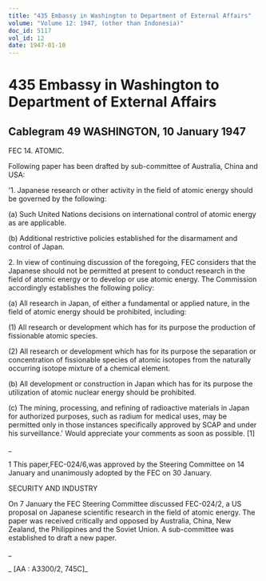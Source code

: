 ```yaml
---
title: "435 Embassy in Washington to Department of External Affairs"
volume: "Volume 12: 1947, (other than Indonesia)"
doc_id: 5117
vol_id: 12
date: 1947-01-10
---
```


# 435 Embassy in Washington to Department of External Affairs

## Cablegram 49 WASHINGTON, 10 January 1947

FEC 14. ATOMIC.

Following paper has been drafted by sub-committee of Australia, China and USA:

'1. Japanese research or other activity in the field of atomic energy should be governed by the following:

(a) Such United Nations decisions on international control of atomic energy as are applicable.

(b) Additional restrictive policies established for the disarmament and control of Japan.

2\. In view of continuing discussion of the foregoing, FEC considers that the Japanese should not be permitted at present to conduct research in the field of atomic energy or to develop or use atomic energy. The Commission accordingly establishes the following policy:

(a) All research in Japan, of either a fundamental or applied nature, in the field of atomic energy should be prohibited, including:

(1) All research or development which has for its purpose the production of fissionable atomic species.

(2) All research or development which has for its purpose the separation or concentration of fissionable species of atomic isotopes from the naturally occurring isotope mixture of a chemical element.

(b) All development or construction in Japan which has for its purpose the utilization of atomic nuclear energy should be prohibited.

(c) The mining, processing, and refining of radioactive materials in Japan for authorized purposes, such as radium for medical uses, may be permitted only in those instances specifically approved by SCAP and under his surveillance.' Would appreciate your comments as soon as possible. [1]

_

1 This paper,FEC-024/6,was approved by the Steering Committee on 14 January and unanimously adopted by the FEC on 30 January.

SECURITY AND INDUSTRY

On 7 January the FEC Steering Committee discussed FEC-024/2, a US proposal on Japanese scientific research in the field of atomic energy. The paper was received critically and opposed by Australia, China, New Zealand, the Philippines and the Soviet Union. A sub-committee was established to draft a new paper.

_

_ [AA : A3300/2, 745C]_
